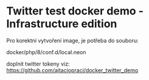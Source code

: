 # Twitter test docker demo - Infrastructure edition

Pro korektní vytvoření image, je potřeba do souboru:

docker/php/8/conf.d/local.neon

doplnit twitter tokeny viz: https://github.com/ajtaciopraci/docker_twitter_demo



